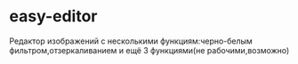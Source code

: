 # easy-editor
Редактор изображений с несколькими функциям:черно-белым фильтром,отзеркаливанием и ещё 3 функциями(не рабочими,возможно)

